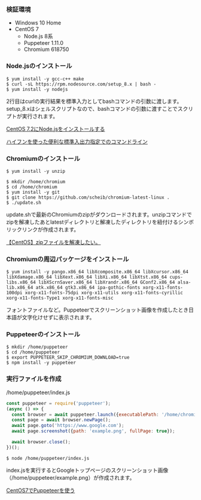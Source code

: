 ### 検証環境

- Windows 10 Home
- CentOS 7
    - Node.js 8系
    - Puppeteer 1.11.0
    - Chromium 618750

### Node.jsのインストール

```shell
$ yum install -y gcc-c++ make
$ curl -sL https://rpm.nodesource.com/setup_8.x | bash -
$ yum install -y nodejs
```

2行目はcurlの実行結果を標準入力としてbashコマンドの引数に渡します。setup_8.xはシェルスクリプトなので、bashコマンドの引数に渡すことでスクリプトが実行されます。

[CentOS 7.2にNode.jsをインストールする](https://qiita.com/te2u/items/ee8391842397da381e23)

[ハイフンを使った便利な標準入出力指定でのコマンドライン](https://qiita.com/bami3/items/d67152d19aa8ac2d47de)

### Chromiumのインストール

```shell
$ yum install -y unzip
```

```shell
$ mkdir /home/chromium
$ cd /home/chromium
$ yum install -y git
$ git clone https://github.com/scheib/chromium-latest-linux .
$ ./update.sh
```

update.shで最新のChromiumのzipがダウンロードされます。unzipコマンドでzipを解凍したあとlatestディレクトリと解凍したディレクトリを紐付けるシンボリックリンクが作成されます。

[【CentOS】zipファイルを解凍したい。](http://note.onichannn.net/archives/3178)

### Chromiumの周辺パッケージをインストール

```shell
$ yum install -y pango.x86_64 libXcomposite.x86_64 libXcursor.x86_64 libXdamage.x86_64 libXext.x86_64 libXi.x86_64 libXtst.x86_64 cups-libs.x86_64 libXScrnSaver.x86_64 libXrandr.x86_64 GConf2.x86_64 alsa-lib.x86_64 atk.x86_64 gtk3.x86_64 ipa-gothic-fonts xorg-x11-fonts-100dpi xorg-x11-fonts-75dpi xorg-x11-utils xorg-x11-fonts-cyrillic xorg-x11-fonts-Type1 xorg-x11-fonts-misc
```

フォントファイルなど。Puppeteerでスクリーンショット画像を作成したとき日本語が文字化けせずに表示されます。

### Puppeteerのインストール

```shell
$ mkdir /home/puppeteer
$ cd /home/puppeteer
$ export PUPPETEER_SKIP_CHROMIUM_DOWNLOAD=true
$ npm install -y puppeteer 
```

### 実行ファイルを作成

/home/puppeteer/index.js

```js
const puppeteer = require('puppeteer');
(async () => {
  const browser = await puppeteer.launch({executablePath: '/home/chromium/latest/chrome', args: ['--no-sandbox', '--disable-setuid-sandbox']});
  const page = await browser.newPage();
  await page.goto('https://www.google.com');
  await page.screenshot({path: 'example.png', fullPage: true});

  await browser.close();
})();
```

```shell
$ node /home/puppeteer/index.js
```

index.jsを実行するとGoogleトップページのスクリーンショット画像（/home/puppeteer/example.png）が作成されます。

[CentOS7でPuppeteerを使う](https://qiita.com/horikeso/items/0bf9a78454b8124a6dfa)
